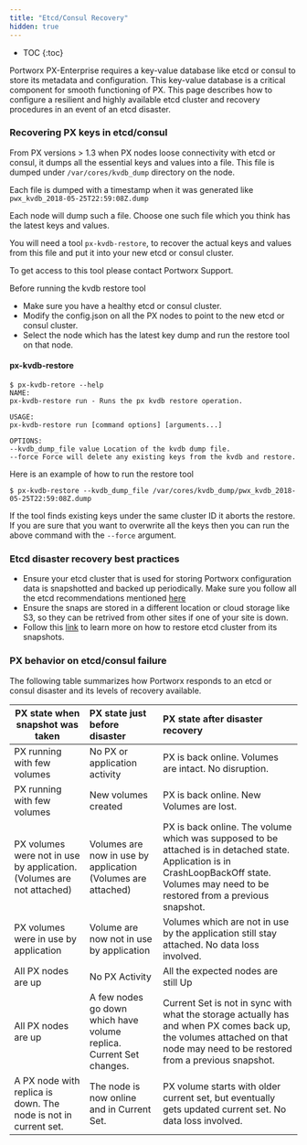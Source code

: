 ```yaml
---
title: "Etcd/Consul Recovery"
hidden: true
---
```


* TOC
{:toc}

Portworx PX-Enterprise requires a key-value database like etcd or consul to store its metadata and configuration. This key-value database is a critical component for smooth functioning of PX. This page describes how to configure a resilient and highly available etcd cluster and recovery procedures in an event of an etcd disaster.

### Recovering PX keys in etcd/consul

From PX versions > 1.3 when PX nodes loose connectivity with etcd or consul, it dumps all the essential keys and values into a file. This file is dumped under `/var/cores/kvdb_dump` directory on the node.

Each file is dumped with a timestamp when it was generated like `pwx_kvdb_2018-05-25T22:59:08Z.dump`

Each node will dump such a file. Choose one such file which you think has the latest keys and values.

You will need a tool `px-kvdb-restore`, to recover the actual keys and values from this file and put it into your new etcd or consul cluster.

To get access to this tool please contact Portworx Support.

Before running the kvdb restore tool
* Make sure you have a healthy etcd or consul cluster.
* Modify the config.json on all the PX nodes to point to the new etcd or consul cluster.
* Select the node which has the latest key dump and run the restore tool on that node.

#### px-kvdb-restore
```
$ px-kvdb-retore --help
NAME:
px-kvdb-restore run - Runs the px kvdb restore operation.

USAGE:
px-kvdb-restore run [command options] [arguments...]

OPTIONS:
--kvdb_dump_file value Location of the kvdb dump file.
--force Force will delete any existing keys from the kvdb and restore.

```

Here is an example of how to run the restore tool

```
$ px-kvdb-restore --kvdb_dump_file /var/cores/kvdb_dump/pwx_kvdb_2018-05-25T22:59:08Z.dump
```

If the tool finds existing keys under the same cluster ID it aborts the restore. If you are sure that you want to overwrite all the keys then you can run the above
command with the `--force` argument.

### Etcd disaster recovery best practices

* Ensure your etcd cluster that is used for storing Portworx configuration data is snapshotted and backed up periodically. Make sure you follow all the etcd recommendations mentioned [here](/maintain/etcd.html)
* Ensure the snaps are stored in a different location or cloud storage like S3, so they can be retrived from other sites if one of your site is down.
* Follow this [link](https://coreos.com/etcd/docs/latest/op-guide/recovery.html) to learn more on how to restore etcd cluster from its snapshots.

### PX behavior on etcd/consul failure

The following table summarizes how Portworx responds to an etcd or consul disaster and its levels of recovery available.

| PX state when snapshot was taken | PX state just before disaster | PX state after disaster recovery |
|-----------------|:---------------|:-------------------------------|
| PX running with few volumes | No PX or application activity    | PX is back online. Volumes are intact. No disruption. |
| PX running with few volumes | New volumes created | PX is back online. New Volumes are lost. |
| PX volumes were not in use by application. (Volumes are not attached) | Volumes are now in use by application (Volumes are attached) | PX is back online. The volume which was supposed to be attached is in detached state. Application is in CrashLoopBackOff state. Volumes may need to be restored from a previous snapshot. |
| PX volumes were in use by application | Volume are now not in use by application | Volumes which are not in use by the application still stay attached. No data loss involved. |
| All PX nodes are up | No PX Activity | All the expected nodes are still Up |
| All PX nodes are up | A few nodes go down which have volume replica. Current Set changes. | Current Set is not in sync with what the storage actually has and when PX comes back up, the volumes attached on that node may need to be restored from a previous snapshot. |
| A PX node with replica is down. The node is not in current set. | The node is now online and in Current Set. | PX volume starts with older current set, but eventually gets updated current set. No data loss involved. |
